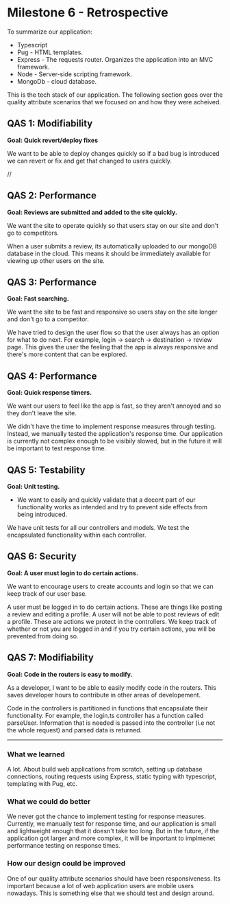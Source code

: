 # Milestone 6 - Retrospective

To summarize our application:

-   Typescript
-   Pug - HTML templates.
-   Express - The requests router. Organizes the application into an MVC framework.
-   Node - Server-side scripting framework.
-   MongoDb - cloud database.

This is the tech stack of our application. The following section goes over the quality attribute scenarios that we focused on and how they were acheived.

## QAS 1: Modifiability

__Goal: Quick revert/deploy fixes__

We want to be able to deploy changes quickly so if a bad bug is introduced we can revert or fix and get that changed to users quickly.

//

## QAS 2: Performance

__Goal: Reviews are submitted and added to the site quickly.__

We want the site to operate quickly so that users stay on our site and don't go to competitors.

When a user submits a review, its automatically uploaded to our mongoDB database in the cloud. This means it should be immediately available for viewing up other users on the site.


## QAS 3: Performance

__Goal: Fast searching.__

We want the site to be fast and responsive so users stay on the site longer and don't go to a competitor.

We have tried to design the user flow so that the user always has an option for what to do next. For example, login -> search -> destination -> review page. This gives the user the feeling that the app is always responsive and there's more content that can be explored.

## QAS 4: Performance

__Goal: Quick response timers.__

We want our users to feel like the app is fast, so they aren't annoyed and so they don't leave the site.

We didn't have the time to implement response measures through testing. Instead, we manually tested the application's response time. Our application is currently not complex enough to be visibily slowed, but in the future it will be important to test response time.

## QAS 5: Testability

__Goal: Unit testing.__
-   We want to easily and quickly validate that a decent part of our functionality works as intended and try to prevent side effects from being introduced.

We have unit tests for all our controllers and models. We test the encapsulated functionality within each controller.


## QAS 6: Security

__Goal: A user must login to do certain actions.__

We want to encourage users to create accounts and login so that we can keep track of our user base.

A user must be logged in to do certain actions. These are things like posting a review and editing a profile. A user will not be able to post reviews of edit a profile. These are actions we protect in the controllers. We keep track of whether or not you are logged in and if you try certain actions, you will be prevented from doing so.


## QAS 7: Modifiability

__Goal: Code in the routers is easy to modify.__

As a developer, I want to be able to easily modify code in the routers. This saves developer hours to contribute in other areas of developement.

Code in the controllers is partitioned in functions that encapsulate their functionality. For example, the login.ts controller has a function called parseUser. Information that is needed is passed into the controller (i.e not the whole request) and parsed data is returned.

---

### What we learned

A lot. About build web applications from scratch, setting up database connections, routing requests using Express, static typing with typescript, templating with Pug, etc.

### What we could do better

We never got the chance to implement testing for response measures. Currently, we manually test for response time, and our application is small and lightweight enough that it doesn't take too long. But in the future, if the application got larger and more complex, it will be important to implmenet performance testing on response times.


### How our design could be improved

One of our quality attribute scenarios should have been responsiveness. Its important because a lot of web application users are mobile users nowadays. This is something else that we should test and design around.
